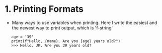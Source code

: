 # 1. Printing Formats
- Many ways to use variables when printing. Here I write the easiest and the newest way to print output, which is 'f-string'
```name = 'JK'
   age = '39'
   print(f"Hello, {name}. Are you {age} years old?")
   >>> Hello, JK. Are you 39 years old?
```
